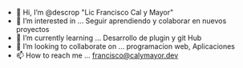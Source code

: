 - 👋 Hi, I’m @descrop "Lic Francisco Cal y Mayor"
- 👀 I’m interested in ... Seguir aprendiendo y colaborar en nuevos proyectos
- 🌱 I’m currently learning ... Desarrollo de plugin y git Hub 
- 💞️ I’m looking to collaborate on ... programacion web, Aplicaciones
- 📫 How to reach me ... [francisco@calymayor.dev](mailto:francisco@calymayor.dev)

<!---
descrop/descrop is a ✨ special ✨ repository because its `README.md` (this file) appears on your GitHub profile.
You can click the Preview link to take a look at your changes.
--->
